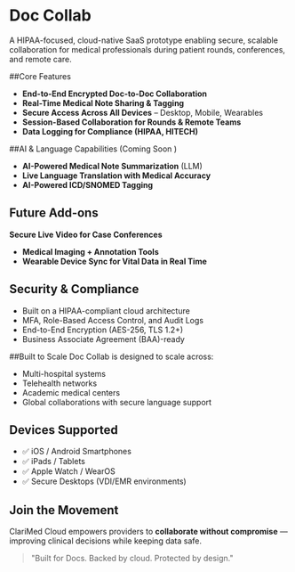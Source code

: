 # Doc Collab
A HIPAA-focused, cloud-native SaaS prototype enabling secure, scalable collaboration for medical professionals during patient rounds, conferences, and remote care.

##Core Features
- **End-to-End Encrypted Doc-to-Doc Collaboration**
- **Real-Time Medical Note Sharing & Tagging**
- **Secure Access Across All Devices** – Desktop, Mobile, Wearables
- **Session-Based Collaboration for Rounds & Remote Teams**
- **Data Logging for Compliance (HIPAA, HITECH)**

##AI & Language Capabilities (Coming Soon )
- **AI-Powered Medical Note Summarization** (LLM)
- **Live Language Translation with Medical Accuracy**
- **AI-Powered ICD/SNOMED Tagging**

## Future Add-ons
 **Secure Live Video for Case Conferences**
-  **Medical Imaging + Annotation Tools**
- **Wearable Device Sync for Vital Data in Real Time**

## Security & Compliance
- Built on a HIPAA-compliant cloud architecture
- MFA, Role-Based Access Control, and Audit Logs
- End-to-End Encryption (AES-256, TLS 1.2+)
- Business Associate Agreement (BAA)-ready

##Built to Scale
Doc Collab is designed to scale across:
- Multi-hospital systems
- Telehealth networks
- Academic medical centers
- Global collaborations with secure language support

## Devices Supported
- ✅ iOS / Android Smartphones
- ✅ iPads / Tablets
- ✅ Apple Watch / WearOS
- ✅ Secure Desktops (VDI/EMR environments)

## Join the Movement
ClariMed Cloud empowers providers to **collaborate without compromise** — improving clinical decisions while keeping data safe.

> "Built for Docs. Backed by cloud. Protected by design."

